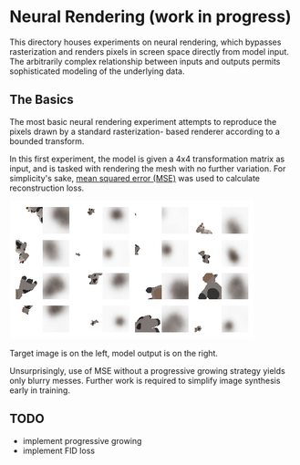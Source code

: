 # Neural Rendering (work in progress)
This directory houses experiments on neural rendering, which bypasses rasterization and renders pixels in screen space directly from model input. The arbitrarily complex relationship between inputs and outputs permits sophisticated modeling of the underlying data.

## The Basics
The most basic neural rendering experiment attempts to reproduce the pixels drawn by a standard rasterization- based renderer according to a bounded transform.

In this first experiment, the model is given a 4x4 transformation matrix as input, and is tasked with rendering the mesh with no further variation. For simplicity's sake, [mean squared error (MSE)](https://en.wikipedia.org/wiki/Mean_squared_error) was used to calculate reconstruction loss.

![](images/NeuralGBuffer_plot2d_55000.png)

Target image is on the left, model output is on the right.

Unsurprisingly, use of MSE without a progressive growing strategy yields only blurry messes. Further work is required to simplify image synthesis early in training.

## TODO
- implement progressive growing
- implement FID loss
